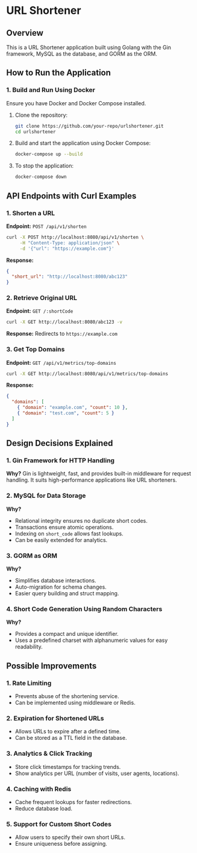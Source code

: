 # URL Shortener

## Overview
This is a URL Shortener application built using Golang with the Gin framework, MySQL as the database, and GORM as the ORM.

## How to Run the Application

### 1. Build and Run Using Docker
Ensure you have Docker and Docker Compose installed.

1. Clone the repository:
   ```sh
   git clone https://github.com/your-repo/urlshortener.git
   cd urlshortener
   ```

2. Build and start the application using Docker Compose:
   ```sh
   docker-compose up --build
   ```

3. To stop the application:
   ```sh
   docker-compose down
   ```

## API Endpoints with Curl Examples

### 1. Shorten a URL
**Endpoint:** `POST /api/v1/shorten`
```sh
curl -X POST http://localhost:8080/api/v1/shorten \
     -H "Content-Type: application/json" \
     -d '{"url": "https://example.com"}'
```
**Response:**
```json
{
  "short_url": "http://localhost:8080/abc123"
}
```

### 2. Retrieve Original URL
**Endpoint:** `GET /:shortCode`
```sh
curl -X GET http://localhost:8080/abc123 -v
```
**Response:** Redirects to `https://example.com`

### 3. Get Top Domains
**Endpoint:** `GET /api/v1/metrics/top-domains`
```sh
curl -X GET http://localhost:8080/api/v1/metrics/top-domains
```
**Response:**
```json
{
  "domains": [
    { "domain": "example.com", "count": 10 },
    { "domain": "test.com", "count": 5 }
  ]
}
```

## Design Decisions Explained

### 1. **Gin Framework for HTTP Handling**
**Why?** Gin is lightweight, fast, and provides built-in middleware for request handling. It suits high-performance applications like URL shorteners.

### 2. **MySQL for Data Storage**
**Why?**
- Relational integrity ensures no duplicate short codes.
- Transactions ensure atomic operations.
- Indexing on `short_code` allows fast lookups.
- Can be easily extended for analytics.

### 3. **GORM as ORM**
**Why?**
- Simplifies database interactions.
- Auto-migration for schema changes.
- Easier query building and struct mapping.

### 4. **Short Code Generation Using Random Characters**
**Why?**
- Provides a compact and unique identifier.
- Uses a predefined charset with alphanumeric values for easy readability.

## Possible Improvements

### 1. **Rate Limiting**
- Prevents abuse of the shortening service.
- Can be implemented using middleware or Redis.

### 2. **Expiration for Shortened URLs**
- Allows URLs to expire after a defined time.
- Can be stored as a TTL field in the database.

### 3. **Analytics & Click Tracking**
- Store click timestamps for tracking trends.
- Show analytics per URL (number of visits, user agents, locations).

### 4. **Caching with Redis**
- Cache frequent lookups for faster redirections.
- Reduce database load.

### 5. **Support for Custom Short Codes**
- Allow users to specify their own short URLs.
- Ensure uniqueness before assigning.


